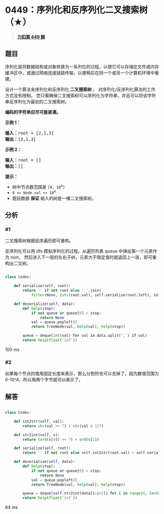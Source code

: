 # 0449：序列化和反序列化二叉搜索树（★）


> <u>**[力扣第 449 题](https://leetcode.cn/problems/serialize-and-deserialize-bst/)**</u>

## 题目

<p>序列化是将数据结构或对象转换为一系列位的过程，以便它可以存储在文件或内存缓冲区中，或通过网络连接链路传输，以便稍后在同一个或另一个计算机环境中重建。</p>

<p>设计一个算法来序列化和反序列化<strong> 二叉搜索树</strong> 。 对序列化/反序列化算法的工作方式没有限制。 您只需确保二叉搜索树可以序列化为字符串，并且可以将该字符串反序列化为最初的二叉搜索树。</p>

<p><strong>编码的字符串应尽可能紧凑。</strong></p>



<p><strong>示例 1：</strong></p>

<pre>
<strong>输入：</strong>root = [2,1,3]
<strong>输出：</strong>[2,1,3]
</pre>

<p><strong>示例 2：</strong></p>

<pre>
<strong>输入：</strong>root = []
<strong>输出：</strong>[]
</pre>



<p><strong>提示：</strong></p>

<ul>
<li>树中节点数范围是 <code>[0, 10<sup>4</sup>]</code></li>
<li><code>0 &lt;= Node.val &lt;= 10<sup>4</sup></code></li>
<li>题目数据 <strong>保证</strong> 输入的树是一棵二叉搜索树。</li>
</ul>


## 分析

### #1

二叉搜索树根据前序遍历即可重构。

反序列化可以用 dfs 模拟序列化的过程。从遍历列表 queue 中弹出第一个元素作为 root，
然后进入下一层的左右子树，元素大于限定值时就返回上一层，即可重构出二叉树。

```python

class Codec:

    def serialize(self, root):
        return '' if not root else ','.join(
            filter(None, [str(root.val), self.serialize(root.left), self.serialize(root.right)]))

    def deserialize(self, data):
        def help(stop):
            if not queue or queue[0] > stop:
                return None
            val = queue.popleft()
            return TreeNode(val, help(val), help(stop))

        queue = deque(int(val) for val in data.split(',') if val)
        return help(float('inf'))
```

100 ms

### #2

如果每个节点的值用固定长度来表示，那么分割符也可以去掉了。因为数值范围为 0-10^4，所以用两个字节就可以表示了。

## 解答

```python

class Codec:

    def int2str(self, val):
        return chr(val >> 7) + chr(val & 127)

    def str2int(self, s):
        return (ord(s[0]) << 7) + ord(s[1])

    def serialize(self, root):
        return '' if not root else self.int2str(root.val) + self.serialize(root.left) + self.serialize(root.right)

    def deserialize(self, data):
        def help(stop):
            if not queue or queue[0] > stop:
                return None
            val = queue.popleft()
            return TreeNode(val, help(val), help(stop))

        queue = deque(self.str2int(data[i:i+2]) for i in range(0, len(data), 2))
        return help(float('inf'))
```

84 ms


